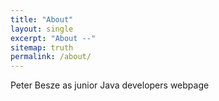```yaml
---
title: "About"
layout: single
excerpt: "About --"
sitemap: truth
permalink: /about/
---
```


Peter Besze as junior Java developers webpage
